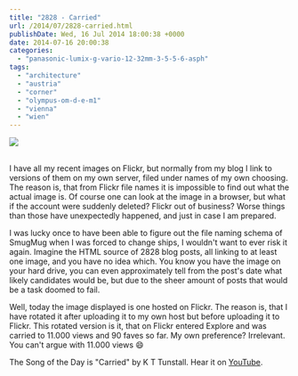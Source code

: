 ```yaml
---
title: "2828 - Carried"
url: /2014/07/2828-carried.html
publishDate: Wed, 16 Jul 2014 18:00:38 +0000
date: 2014-07-16 20:00:38
categories: 
  - "panasonic-lumix-g-vario-12-32mm-3-5-5-6-asph"
tags: 
  - "architecture"
  - "austria"
  - "corner"
  - "olympus-om-d-e-m1"
  - "vienna"
  - "wien"
---
```

<div class="container">
<div class="center"><a target="_blank" href="https://secure.flickr.com/photos/amanessinger/14625044123"><img src="https://farm4.staticflickr.com/3923/14625044123_da2b865e09_z.jpg" /></a></div>
</div>
<br />

I have all my recent images on Flickr, but normally from my blog I link to versions of them on my own server, filed under names of my own choosing. The reason is, that from Flickr file names it is impossible to find out what the actual image is. Of course one can look at the image in a browser, but what if the account were suddenly deleted? Flickr out of business? Worse things than those have unexpectedly happened, and just in case I am prepared. 

I was lucky once to have been able to figure out the file naming schema of SmugMug when I was forced to change ships, I wouldn't want to ever risk it again. Imagine the HTML source of 2828 blog posts, all linking to at least one image, and you have no idea which. You know you have the image on your hard drive, you can even approximately tell from the post's date what likely candidates would be, but due to the sheer amount of posts that would be a task doomed to fail.

<a target="_blank" href="https://d25zfm9zpd7gm5.cloudfront.net/1200x1200/2014/20140630_190225_lr.jpg"><img style="margin: 0pt 0px 0pt 10px; float: right;" src="https://d25zfm9zpd7gm5.cloudfront.net/0150x0150/2014/20140630_190225_lr.jpg" alt="" border="0" /></a> Well, today the image displayed is one hosted on Flickr. The reason is, that I have rotated it after uploading it to my own host but before uploading it to Flickr. This rotated version is it, that on Flickr entered Explore and was carried to 11.000 views and 90 faves so far. My own preference? Irrelevant. You can't argue with 11.000 views 😄

The Song of the Day is "Carried" by K T Tunstall. Hear it on <a href="https://www.youtube.com/watch?v=Cvc_G1Xbp6A" target="_blank">YouTube</a>.
